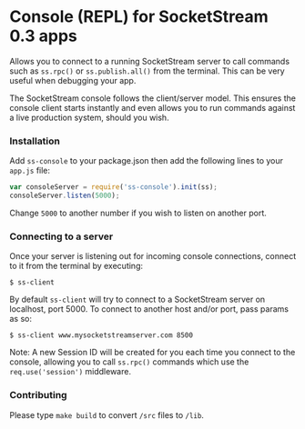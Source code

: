 # Console (REPL) for SocketStream 0.3 apps

Allows you to connect to a running SocketStream server to call commands such as `ss.rpc()` or `ss.publish.all()` from the terminal. This can be very useful when debugging your app.

The SocketStream console follows the client/server model. This ensures the console client starts instantly and even allows you to run commands against a live production system, should you wish.


### Installation

Add `ss-console` to your package.json then add the following lines to your `app.js` file:

```javascript
var consoleServer = require('ss-console').init(ss);
consoleServer.listen(5000);
```

Change `5000` to another number if you wish to listen on another port.


### Connecting to a server

Once your server is listening out for incoming console connections, connect to it from the terminal by executing:

    $ ss-client

By default `ss-client` will try to connect to a SocketStream server on localhost, port 5000. To connect to another host and/or port, pass params as so:

    $ ss-client www.mysocketstreamserver.com 8500

Note: A new Session ID will be created for you each time you connect to the console, allowing you to call `ss.rpc()` commands which use the `req.use('session')` middleware.


### Contributing

Please type `make build` to convert `/src` files to `/lib`.